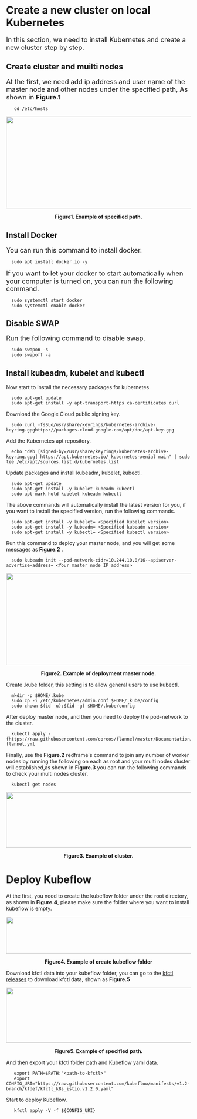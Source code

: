 # Create a new cluster on local Kubernetes

<font size=4> In this section, we need to install Kubernetes and create a new cluster step by step.</font>

## Create cluster and muilti nodes
<font size=4> At the first, we need add ip address and user name of the master node and other nodes under the specified path, As shown in **Figure.1**</font>
```commandline
   cd /etc/hosts
```
<div align=center><img width="650" height="250" src="https://user-images.githubusercontent.com/51089749/137610994-d6b18ae9-e156-49c3-af0b-1ec9f2aed22e.png"/></div>
<p align ="center"> <b>Figure1. Example of specified path.</b></p>

## Install Docker
<font size=4>You can run this command to install docker.</font>
```commandline
  sudo apt install docker.io -y
```
<font size=4>If you want to let your docker to start automatically when your computer is turned on, you can run the following command.</font>
```commandline
  sudo systemctl start docker
  sudo systemctl enable docker
```
## Disable SWAP
<font size=4>Run the following command to disable swap. </font>
```commandline
  sudo swapon -s
  sudo swapoff -a
```
## Install kubeadm, kubelet and kubectl
 Now start to install the necessary packages for kubernetes.
```commandline
  sudo apt-get update
  sudo apt-get install -y apt-transport-https ca-certificates curl
```
 Download the Google Cloud public signing key.
```commandline
  sudo curl -fsSLo/usr/share/keyrings/kubernetes-archive-keyring.gpghttps://packages.cloud.google.com/apt/doc/apt-key.gpg
```
 Add the Kubernetes apt repository.
```commandline
  echo "deb [signed-by=/usr/share/keyrings/kubernetes-archive-keyring.gpg] https://apt.kubernetes.io/ kubernetes-xenial main" | sudo tee /etc/apt/sources.list.d/kubernetes.list
```
Update packages and install kubeadm, kubelet, kubectl.
```commandline
  sudo apt-get update
  sudo apt-get install -y kubelet kubeadm kubectl 
  sudo apt-mark hold kubelet kubeadm kubectl
```
The above commands will automatically install the latest version for you, if you want to install the specified version, run the following commands.
```commandline
  sudo apt-get install -y kubelet= <Specified kubelet version>
  sudo apt-get install -y kubeadm= <Specified kubeadm version>
  sudo apt-get install -y kubectl= <Specified kubectl version>
```
Run this command to deploy your master node, and you will get some messages as **Figure.2** .
```commandline
  sudo kubeadm init --pod-network-cidr=10.244.10.0/16--apiserver-advertise-address= <Your master node IP address>
```
<div align=center><img width="650" height="250" src="https://user-images.githubusercontent.com/51089749/137614179-3c7f6ba5-edd5-4c22-ad6e-7b1bf77fb3ed.png"/></div>
<p align ="center"> <b>Figure2. Example of deployment master node.</b></p>

Create .kube folder, this setting is to allow general users to use kubectl.
```commandline
  mkdir -p $HOME/.kube
  sudo cp -i /etc/kubernetes/admin.conf $HOME/.kube/config
  sudo chown $(id -u):$(id -g) $HOME/.kube/config
```
After deploy master node, and then you need to deploy the pod-network to the cluster.
```commandline
  kubectl apply -fhttps://raw.githubusercontent.com/coreos/flannel/master/Documentation/kube-flannel.yml
```
Finally, use the **Figure.2** redframe's command to join any number of worker nodes by running the following on each as root and your multi nodes cluster will established,as shown in **Figure.3** you can run the following commands to check your multi nodes cluster.

```commandline
  kubectl get nodes
```
<div align=center><img width="550" height="150" src="https://user-images.githubusercontent.com/51089749/137615034-0a573303-f79b-44c4-a2c6-4a6b2c838cf5.png"/></div>
<p align ="center"> <b>Figure3. Example of cluster.</b></p>

# Deploy Kubeflow
At the first, you need to create the kubeflow folder under the root directory, as shown in **Figure.4**, please make sure the folder where you want to install kubeflow is empty.
<div align=center><img width="650" height="100" src="https://user-images.githubusercontent.com/51089749/137615458-19836287-1e89-48ae-8e37-7815e2e39494.png"/></div>
<p align ="center"> <b>Figure4. Example of create kubeflow folder</b></p>
  
Download kfctl data into your kubeflow folder, you can go to the [kfctl releases](https://github.com/kubeflow/kfctl/releases) to download kfctl data, shown as **Figure.5**
<div align=center><img width="750" height="150" src="https://user-images.githubusercontent.com/51089749/137615927-9baf2b2f-0352-4fcb-a972-9c0c7d14f0b8.png"/></div>
<p align ="center"> <b>Figure5. Example of specified path.</b></p>

And then export your kfctl folder path and Kubeflow yaml data.
```commandline
   export PATH=$PATH:"<path-to-kfctl>"
   export CONFIG_URI="https://raw.githubusercontent.com/kubeflow/manifests/v1.2-branch/kfdef/kfctl_k8s_istio.v1.2.0.yaml"
```
Start to deploy Kubeflow.
```commandline
   kfctl apply -V -f ${CONFIG_URI}
```
